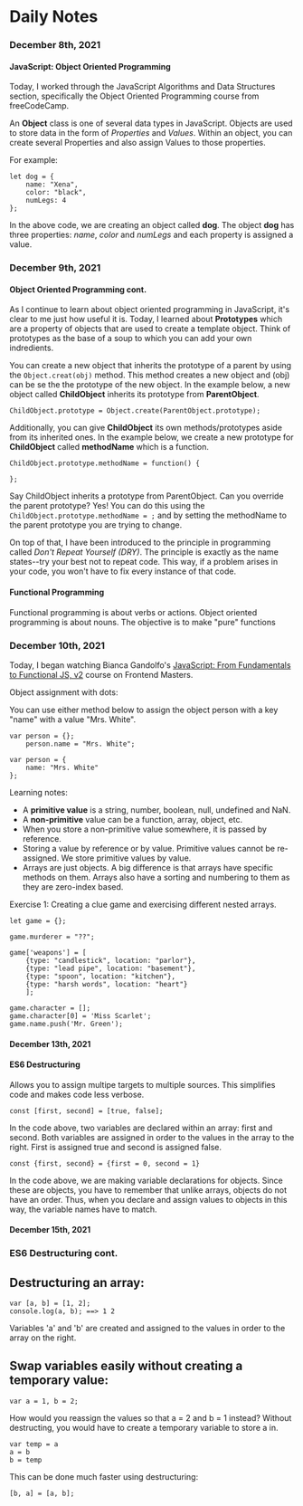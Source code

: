 # Daily Notes

### December 8th, 2021
#### JavaScript: Object Oriented Programming

Today, I worked through the JavaScript Algorithms and Data Structures section, specifically the Object Oriented Programming course from freeCodeCamp.

An **Object** class is one of several data types in JavaScript. Objects are used to store data in the form of *Properties* and *Values*. Within an object, you can create several Properties and also assign Values to those properties.

For example:

```
let dog = {
    name: "Xena",
    color: "black",
    numLegs: 4
};
```

In the above code, we are creating an object called **dog**. The object **dog** has three properties: *name*, *color* and *numLegs* and each property is assigned a value.


### December 9th, 2021
#### Object Oriented Programming cont.

As I continue to learn about object oriented programming in JavaScript, it's clear to me just how useful it is. Today, I learned about **Prototypes** which are a property of objects that are used to create a template object. Think of prototypes as the base of a soup to which you can add your own indredients.

You can create a new object that inherits the prototype of a parent by using the `Object.creat(obj)` method. This method creates a new object and (obj) can be se the the prototype of the new object. In the example below, a new object called **ChildObject** inherits its prototype from **ParentObject**.

```
ChildObject.prototype = Object.create(ParentObject.prototype);
```

Additionally, you can give **ChildObject** its own methods/prototypes aside from its inherited ones. In the example below, we create a new prototype for **ChildObject** called **methodName** which is a function.

```
ChildObject.prototype.methodName = function() {

};
```

Say ChildObject inherits a prototype from ParentObject. Can you override the parent prototype? Yes! You can do this using the `ChildObject.prototype.methodName = ;` and by setting the methodName to the parent prototype you are trying to change.

On top of that, I have been introduced to the principle in programming called *Don't Repeat Yourself (DRY)*. The principle is exactly as the name states--try your best not to repeat code. This way, if a problem arises in your code, you won't have to fix every instance of that code.

#### Functional Programming

Functional programming is about verbs or actions. Object oriented programming is about nouns. The objective is to make "pure" functions 


### December 10th, 2021

Today, I began watching Bianca Gandolfo's [JavaScript: From Fundamentals to Functional JS, v2](https://frontendmasters.com/courses/js-fundamentals-functional-v2/) course on Frontend Masters.

Object assignment with dots:

You can use either method below to assign the object person with a key "name" with a value "Mrs. White".

```
var person = {};
    person.name = "Mrs. White";

var person = {
    name: "Mrs. White"
};
```

Learning notes:
- A **primitive value** is a string, number, boolean, null, undefined and NaN.
- A **non-primitive** value can be a function, array, object, etc.
- When you store a non-primitive value somewhere, it is passed by reference.
- Storing a value by reference or by value. Primitive values cannot be re-assigned. We store primitive values by value.
- Arrays are just objects. A big difference is that arrays have specific methods on them. Arrays also have a sorting and numbering to them as they are zero-index based.

Exercise 1: Creating a clue game and exercising different nested arrays.

```
let game = {};

game.murderer = "??";

game['weapons'] = [
    {type: "candlestick", location: "parlor"},
    {type: "lead pipe", location: "basement"},
    {type: "spoon", location: "kitchen"},
    {type: "harsh words", location: "heart"}
    ];

game.character = [];
game.character[0] = 'Miss Scarlet';
game.name.push('Mr. Green');

```


#### December 13th, 2021

#### ES6 Destructuring
Allows you to assign multipe targets to multiple sources. This simplifies code and makes code less verbose.

```
const [first, second] = [true, false];
```

In the code above, two variables are declared within an array: first and second. Both variables are assigned in order to the values in the array to the right. First is assigned true and second is assigned false.

```
const {first, second} = {first = 0, second = 1}
```

In the code above, we are making variable declarations for objects. Since these are objects, you have to remember that unlike arrays, objects do not have an order. Thus, when you declare and assign values to objects in this way, the variable names have to match.


#### December 15th, 2021

### ES6 Destructuring cont.

## Destructuring an array:
```
var [a, b] = [1, 2];
console.log(a, b); ==> 1 2
```
Variables 'a' and 'b' are created and assigned to the values in order to the array on the right. 


## Swap variables easily without creating a temporary value:

```
var a = 1, b = 2;
```
How would you reassign the values so that a = 2 and b = 1 instead? Without destructing, you would have to create a temporary variable to store a in.
```
var temp = a
a = b
b = temp
```
This can be done much faster using destructuring:
```
[b, a] = [a, b];
```